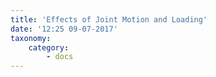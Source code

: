 ```yaml
---
title: 'Effects of Joint Motion and Loading'
date: '12:25 09-07-2017'
taxonomy:
    category:
        - docs
---
```


